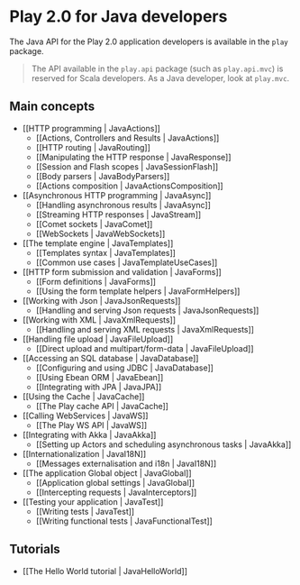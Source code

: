 # Play 2.0 for Java developers

The Java API for the Play 2.0 application developers is available in the `play` package. 

> The API available in the `play.api` package (such as `play.api.mvc`) is reserved for Scala developers. As a Java developer, look at `play.mvc`.

## Main concepts

- [[HTTP programming | JavaActions]]
    - [[Actions, Controllers and Results | JavaActions]]
    - [[HTTP routing | JavaRouting]]
    - [[Manipulating the HTTP response | JavaResponse]]
    - [[Session and Flash scopes | JavaSessionFlash]]
    - [[Body parsers | JavaBodyParsers]]
    - [[Actions composition | JavaActionsComposition]]
- [[Asynchronous HTTP programming | JavaAsync]]
    - [[Handling asynchronous results | JavaAsync]]
    - [[Streaming HTTP responses | JavaStream]]
    - [[Comet sockets | JavaComet]]
    - [[WebSockets | JavaWebSockets]]
- [[The template engine | JavaTemplates]]
    - [[Templates syntax | JavaTemplates]]
    - [[Common use cases | JavaTemplateUseCases]]
- [[HTTP form submission and validation | JavaForms]]
    - [[Form definitions | JavaForms]]
    - [[Using the form template helpers | JavaFormHelpers]]
- [[Working with Json | JavaJsonRequests]]
    - [[Handling and serving Json requests | JavaJsonRequests]]
- [[Working with XML | JavaXmlRequests]]
    - [[Handling and serving XML requests | JavaXmlRequests]]
- [[Handling file upload | JavaFileUpload]]
    - [[Direct upload and multipart/form-data | JavaFileUpload]]
- [[Accessing an SQL database | JavaDatabase]]
    - [[Configuring and using JDBC | JavaDatabase]]
    - [[Using Ebean ORM | JavaEbean]]
    - [[Integrating with JPA | JavaJPA]]
- [[Using the Cache | JavaCache]]
    - [[The Play cache API | JavaCache]]
- [[Calling WebServices | JavaWS]]
    - [[The Play WS API  | JavaWS]]
- [[Integrating with Akka | JavaAkka]]
    - [[Setting up Actors and scheduling asynchronous tasks | JavaAkka]]
- [[Internationalization | JavaI18N]]
    - [[Messages externalisation and i18n | JavaI18N]]
- [[The application Global object | JavaGlobal]]
    - [[Application global settings | JavaGlobal]]
    - [[Intercepting requests | JavaInterceptors]]
- [[Testing your application | JavaTest]]
    - [[Writing tests | JavaTest]]
    - [[Writing functional tests | JavaFunctionalTest]]

## Tutorials

- [[The Hello World tutorial | JavaHelloWorld]]